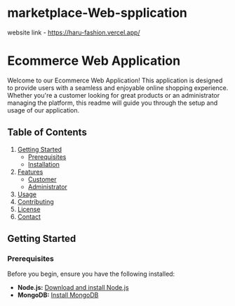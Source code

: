 # marketplace-Web-spplication
website link - https://haru-fashion.vercel.app/

# Ecommerce Web Application

Welcome to our Ecommerce Web Application! This application is designed to provide users with a seamless and enjoyable online shopping experience. Whether you're a customer looking for great products or an administrator managing the platform, this readme will guide you through the setup and usage of our application.

## Table of Contents

1. [Getting Started](#getting-started)
    - [Prerequisites](#prerequisites)
    - [Installation](#installation)
2. [Features](#features)
    - [Customer](#customer)
    - [Administrator](#administrator)
3. [Usage](#usage)
4. [Contributing](#contributing)
5. [License](#license)
6. [Contact](#contact)

## Getting Started

### Prerequisites

Before you begin, ensure you have the following installed:

- **Node.js:** [Download and install Node.js](https://nodejs.org/)
- **MongoDB:** [Install MongoDB](https://docs.mongodb.com/manual/installation/)
